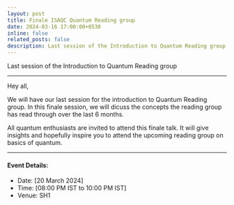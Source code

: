 ```yaml
---
layout: post
title: Finale ISAQC Quantum Reading group
date: 2024-03-16 17:00:00+0530
inline: false
related_posts: false
description: Last session of the Introduction to Quantum Reading group
---
```

Last session of the Introduction to Quantum Reading group

***


Hey all, 

We will have our last session for the introduction to Quantum Reading group.
In this finale session, we will dicuss the concepts the reading group has read through over the last 6 months.

All quantum enthusiasts are invited to attend this finale talk. It will give insights and hopefully inspire you to attend the upcoming reading group on basics of quantum.

***

#### Event Details:

<ul>
    <li> Date: [20 March 2024]</li>
    <li> Time: [08:00 PM IST to 10:00 PM IST] </li>
    <li> Venue: SH1 </li>
</ul>


